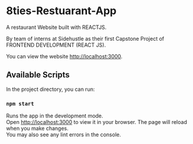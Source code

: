 # 8ties-Restuarant-App

A restaurant Website built with REACTJS.

By team of interns at Sidehustle as their first Capstone Project of FRONTEND DEVELOPMENT (REACT JS).

You can view the website  [http://localhost:3000](here). 


## Available Scripts
In the project directory, you can run:
### `npm start`
Runs the app in the development mode.\
Open [http://localhost:3000](http://localhost:3000) to view it in your browser.
The page will reload when you make changes.\
You may also see any lint errors in the console.
